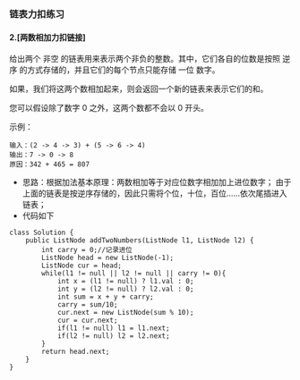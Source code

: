 ### 链表力扣练习
#### 2.[两数相加力扣链接]
给出两个 非空 的链表用来表示两个非负的整数。其中，它们各自的位数是按照 逆序 的方式存储的，并且它们的每个节点只能存储 一位 数字。

如果，我们将这两个数相加起来，则会返回一个新的链表来表示它们的和。

您可以假设除了数字 0 之外，这两个数都不会以 0 开头。

示例：
```
输入：(2 -> 4 -> 3) + (5 -> 6 -> 4)
输出：7 -> 0 -> 8
原因：342 + 465 = 807
```
* 思路：根据加法基本原理：两数相加等于对应位数字相加加上进位数字；
由于上面的链表是按逆序存储的，因此只需将个位，十位，百位……依次尾插进入链表；
* 代码如下
```
class Solution {
    public ListNode addTwoNumbers(ListNode l1, ListNode l2) {
        int carry = 0;//记录进位
        ListNode head = new ListNode(-1);
        ListNode cur = head;
        while(l1 != null || l2 != null || carry != 0){
            int x = (l1 != null) ? l1.val : 0;
            int y = (l2 != null) ? l2.val : 0;
            int sum = x + y + carry;
            carry = sum/10;
            cur.next = new ListNode(sum % 10);
            cur = cur.next;
            if(l1 != null) l1 = l1.next;
            if(l2 != null) l2 = l2.next;
        }
        return head.next;
    }
}

```

